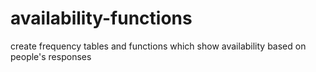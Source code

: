 # availability-functions
create frequency tables and functions which show availability based on people's responses
